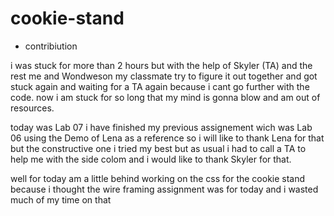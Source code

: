 # cookie-stand

- contribiution

i was stuck for more than 2 hours but with the help of Skyler (TA)
and the rest me and Wondweson my classmate try to figure it out together
and got stuck again and waiting for a TA again because i cant go further with the code.
now i am stuck for so long that my mind is gonna blow and am out of resources.

today was Lab 07 i have finished my previous assignement wich was Lab 06 using the Demo 
of Lena as a reference so i will like to thank Lena for that but the constructive one i tried 
my best but as usual i had to call a TA to help me with the side colom and i would like to thank 
Skyler for that.

well for today am a little behind working on the css for the cookie stand
because i thought the wire framing assignment was for today and i wasted much of my time on that 